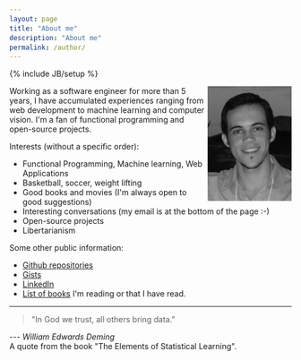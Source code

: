 ```yaml
---
layout: page
title: "About me"
description: "About me"
permalink: /author/
---
```

{% include JB/setup %}

<img src="/images/avatar5.jpg" width="150" align="right">

Working as a software engineer for more than 5 years, I have accumulated
experiences ranging from web development to machine learning and computer
vision. I'm a fan of functional programming and open-source projects.

Interests (without a specific order):

* Functional Programming, Machine learning, Web Applications
* Basketball, soccer, weight lifting
* Good books and movies (I'm always open to good suggestions)
* Interesting conversations (my email is at the bottom of the page :-)
* Open-source projects
* Libertarianism

Some other public information:

* [Github repositories](https://github.com/boechat107)
* [Gists](https://gist.github.com/boechat107)
* [LinkedIn](https://www.linkedin.com/in/boechat107/)
* [List of books](http://www.goodreads.com/boechat107) I'm reading or that I have
read.

- - -

> "In God we trust, all others bring data."

--- *William Edwards Deming* <br>
A quote from the book "The Elements of Statistical Learning".
